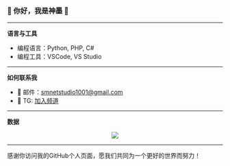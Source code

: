 ### 🌟 你好，我是神墨 🌟

---

 **语言与工具**

-  编程语言：Python, PHP, C#
-  编程工具：VSCode, VS Studio

---

 **如何联系我**

- 📧 邮件：smnetstudio1001@gmail.com
- 📱 TG: [加入频道](https://t.me/smnetstudio)

---

 **数据**

<div align="center">
<img src="https://github-readme-stats-git-masterrstaa-rickstaa.vercel.app/api?username=MoLoveSze&show_icons=true&include_all_commits=true&&rank_icon=github" />
</div>

---

感谢你访问我的GitHub个人页面，愿我们共同为一个更好的世界而努力！
